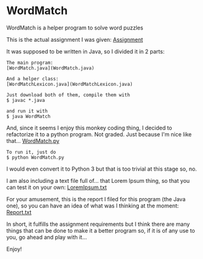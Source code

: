 # WordMatch
WordMatch is a helper program to solve word puzzles

This is the actual assignment I was given:
	[Assignment](Assignment.md)
	
It was supposed to be written in Java, so I divided it in 2 parts:
	
	The main program:
	[WordMatch.java](WordMatch.java)
	
	And a helper class:
	[WordMatchLexicon.java](WordMatchLexicon.java)
	
	Just download both of them, compile them with
	$ javac *.java
	
	and run it with
	$ java WordMatch
	
And, since it seems I enjoy this monkey coding thing, I decided to refactorize it to a python program. Not graded. Just because I'm nice like that...
	[WordMatch.py](WordMatch.py)
	
	To run it, just do
	$ python WordMatch.py
	
I would even convert it to Python 3 but that is too trivial at this stage so, no.
	
I am also including a text file full of... that Lorem Ipsum thing, so that you can test it on your own:
	[LoremIpsum.txt](LoremIpsum.txt)
	
For your amusement, this is the report I filed for this program (the Java one), so you can have an idea of what was I thinking at the moment:
	[Report.txt](Report.md)
	
In short, it fulfills the assignment requirements but I think there are many things that can be done to make it a better program so, if it is of any use to you, go ahead and play with it...

Enjoy!
